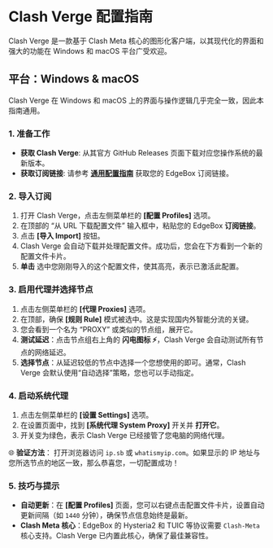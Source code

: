 # **Clash Verge 配置指南**

Clash Verge 是一款基于 Clash Meta 核心的图形化客户端，以其现代化的界面和强大的功能在 Windows 和 macOS 平台广受欢迎。

## **平台：Windows & macOS**

Clash Verge 在 Windows 和 macOS 上的界面与操作逻辑几乎完全一致，因此本指南通用。

### **1. 准备工作**
-   **获取 Clash Verge**: 从其官方 GitHub Releases 页面下载对应您操作系统的最新版本。
-   **获取订阅链接**: 请参考 **[通用配置指南](00-通用配置指南.md)** 获取您的 EdgeBox 订阅链接。

### **2. 导入订阅**
1.  打开 Clash Verge，点击左侧菜单栏的 **[配置 Profiles]** 选项。
2.  在顶部的 “从 URL 下载配置文件” 输入框中，粘贴您的 EdgeBox **订阅链接**。
3.  点击 **[导入 Import]** 按钮。
4.  Clash Verge 会自动下载并处理配置文件。成功后，您会在下方看到一个新的配置文件卡片。
5.  **单击** 选中您刚刚导入的这个配置文件，使其高亮，表示已激活此配置。

### **3. 启用代理并选择节点**
1.  点击左侧菜单栏的 **[代理 Proxies]** 选项。
2.  在顶部，确保 **[规则 Rule]** 模式被选中。这是实现国内外智能分流的关键。
3.  您会看到一个名为 “PROXY” 或类似的节点组，展开它。
4.  **测试延迟**：点击节点组右上角的 **闪电图标 ⚡**，Clash Verge 会自动测试所有节点的网络延迟。
5.  **选择节点**：从延迟较低的节点中选择一个您想使用的即可。通常，Clash Verge 会默认使用“自动选择”策略，您也可以手动指定。

### **4. 启动系统代理**
1.  点击左侧菜单栏的 **[设置 Settings]** 选项。
2.  在设置页面中，找到 **[系统代理 System Proxy]** 开关并 **打开它**。
3.  开关变为绿色，表示 Clash Verge 已经接管了您电脑的网络代理。

🌐 **验证方法**：
打开浏览器访问 `ip.sb` 或 `whatismyip.com`。如果显示的 IP 地址与您所选节点的地区一致，那么恭喜您，一切配置成功！

### **5. 技巧与提示**
-   **自动更新**：在 **[配置 Profiles]** 页面，您可以右键点击配置文件卡片，设置自动更新间隔（如 `1440` 分钟），确保节点信息始终是最新。
-   **Clash Meta 核心**：EdgeBox 的 Hysteria2 和 TUIC 等协议需要 `Clash-Meta` 核心支持。Clash Verge 已内置此核心，确保了最佳兼容性。
